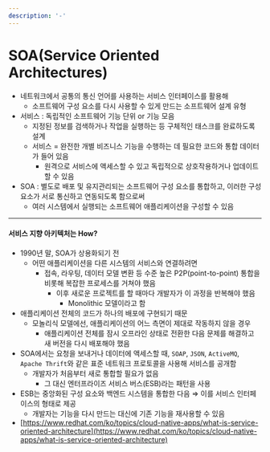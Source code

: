 ```yaml
---
description: '-'
---
```


# SOA(Service Oriented Architectures)

















* 네트워크에서 공통의 통신 언어를 사용하는 서비스 인터페이스를 활용해
  * 소프트웨어 구성 요소를 다시 사용할 수 있게 만드는 소프트웨어 설계 유형
* 서비스 : 독립적인 소프트웨어 기능 단위 or 기능 모음
  * 지정된 정보를 검색하거나 작업을 실행하는 등 구체적인 태스크를 완료하도록 설계
  * 서비스 = 완전한 개별 비즈니스 기능을 수행하는 데 필요한 코드와 통합 데이터가 들어 있음
    * 원격으로 서비스에 액세스할 수 있고 독립적으로 상호작용하거나 업데이트할 수 있음
* SOA : 별도로 배포 및 유지관리되는 소프트웨어 구성 요소를 통합하고, 이러한 구성 요소가 서로 통신하고 연동되도록 함으로써
  * 여러 시스템에서 실행되는 소프트웨어 애플리케이션을 구성할 수 있음

***

#### 서비스 지향 아키텍처는 How?

* 1990년 말, SOA가 상용화되기 전
  * 어떤 애플리케이션을 다른 시스템의 서비스와 연결하려면
    * 접속, 라우팅, 데이터 모델 변환 등 수준 높은 P2P(point-to-point) 통합을 비롯해 복잡한 프로세스를 거쳐야 했음
      * 이후 새로운 프로젝트를 할 때마다 개발자가 이 과정을 반복해야 했음
        * Monolithic 모델이라고 함
* 애플리케이션 전체의 코드가 하나의 배포에 구현되기 때문
  * 모놀리식 모델에선, 애플리케이션의 어느 측면이 제대로 작동하지 않을 경우
    * 애플리케이션 전체를 잠시 오프라인 상태로 전환한 다음 문제를 해결하고 새 버전을 다시 배포해야 했음
* SOA에서는 요청을 보내거나 데이터에 액세스할 때, `SOAP`, `JSON`, `ActiveMQ`, `Apache Thrift`와 같은 표준 네트워크 프로토콜을 사용해 서비스를 공개함
  * 개발자가 처음부터 새로 통합할 필요가 없음
    * 그 대신 엔터프라이즈 서비스 버스(ESB)라는 패턴을 사용
* ESB는 중앙화된 구성 요소와 백엔드 시스템을 통합한 다음 ⇒ 이를 서비스 인터페이스의 형태로 제공
  * 개발자는 기능을 다시 만드는 대신에 기존 기능을 재사용할 수 있음
* [https://www.redhat.com/ko/topics/cloud-native-apps/what-is-service-oriented-architecture](https://www.redhat.com/ko/topics/cloud-native-apps/what-is-service-oriented-architecture)
